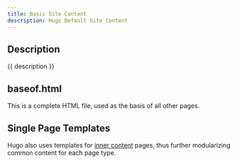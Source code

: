 ```yaml
---
title: Basic Site Content
description: Hugo Default Site Content
---
```


## Description

{{ description }}

## baseof.html

This is a complete HTML file, used as the basis of all other pages.

## Single Page Templates

Hugo also uses templates for [inner content](tmpl-inner-pages.md) pages, thus further modularizing common content for each page type.
